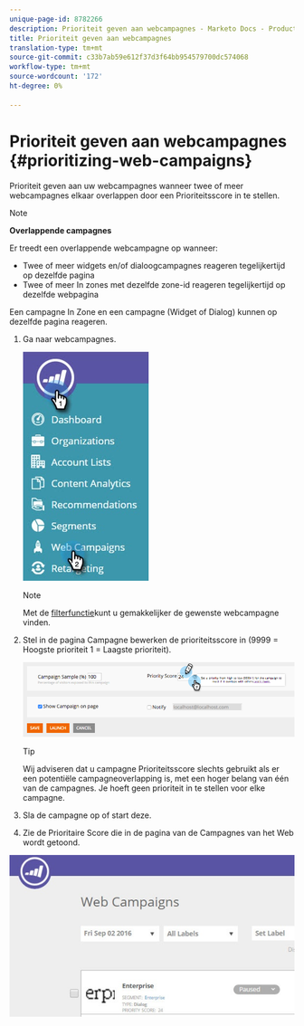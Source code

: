 ```yaml
---
unique-page-id: 8782266
description: Prioriteit geven aan webcampagnes - Marketo Docs - Productdocumentatie
title: Prioriteit geven aan webcampagnes
translation-type: tm+mt
source-git-commit: c33b7ab59e612f37d3f64bb954579700dc574068
workflow-type: tm+mt
source-wordcount: '172'
ht-degree: 0%

---
```



# Prioriteit geven aan webcampagnes {#prioritizing-web-campaigns}

Prioriteit geven aan uw webcampagnes wanneer twee of meer webcampagnes elkaar overlappen door een Prioriteitsscore in te stellen.

>[!NOTE]
>
>**Overlappende campagnes**
>
>Er treedt een overlappende webcampagne op wanneer:
>
>* Twee of meer widgets en/of dialoogcampagnes reageren tegelijkertijd op dezelfde pagina
>* Twee of meer In zones met dezelfde zone-id reageren tegelijkertijd op dezelfde webpagina

>
>
Een campagne In Zone en een campagne (Widget of Dialog) kunnen op dezelfde pagina reageren.

1. Ga naar webcampagnes.

   ![](assets/web-campaigns-hand-6.jpg)

   >[!NOTE]
   >
   >Met de [filterfunctie](filter-web-campaigns.md)kunt u gemakkelijker de gewenste webcampagne vinden.

1. Stel in de pagina Campagne bewerken de prioriteitsscore in (9999 = Hoogste prioriteit 1 = Laagste prioriteit).

   ![](assets/image2015-7-9-20-3a20-3a58.png)

   >[!TIP]
   >
   >Wij adviseren dat u campagne Prioriteitsscore slechts gebruikt als er een potentiële campagneoverlapping is, met een hoger belang van één van de campagnes. Je hoeft geen prioriteit in te stellen voor elke campagne.

1. Sla de campagne op of start deze.

1. Zie de Prioritaire Score die in de pagina van de Campagnes van het Web wordt getoond.

![](assets/web-campaign-priority-score.jpg)
